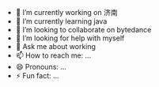 <!--
**yr602294677/yr602294677** is a ✨ _special_ ✨ repository because its `README.md` (this file) appears on your GitHub profile.

Here are some ideas to get you started:

- 🔭 I’m currently working on ...
- 🌱 I’m currently learning ...
- 👯 I’m looking to collaborate on ...
- 🤔 I’m looking for help with ...
- 💬 Ask me about ...
- 📫 How to reach me: ...
- 😄 Pronouns: ...
- ⚡ Fun fact: ...
-->
- 🔭 I’m currently working on 济南
- 🌱 I’m currently learning java
- 👯 I’m looking to collaborate on bytedance
- 🤔 I’m looking for help with myself
- 💬 Ask me about working
- 📫 How to reach me: ...
- 😄 Pronouns: ...
- ⚡ Fun fact: ...
